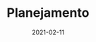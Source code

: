 ---
title: Planejamento
excerpt: Apresenta o planejamento do projeto da disciplina de Requisitos de Software
date: 2021-02-11
icon:
  name: icon_puzzle_alt
color: green
sections:
  - /planejamento/intro
---